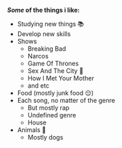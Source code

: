 **_Some_ of the things i like:**

* Studying new things :books:
* Develop new skills
* Shows 
  * Breaking Bad
  * Narcos
  * Game Of Thrones
  * Sex And The City :nail_care:
  * How I Met Your Mother
  * and etc
* Food (mostly junk food :pensive:)
* Each song, no matter of the genre 
  * But mostly rap
  * Undefined genre
  * House
* Animals :dog:
  * Mostly dogs
